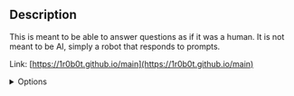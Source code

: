 <!-- # Robot -->
## Description
This is meant to be able to answer questions as if it was a human. It is not meant to be AI, simply a robot that responds to prompts.

Link: [https://1r0b0t.github.io/main](https://1r0b0t.github.io/main)

<details>
<summary>Options</summary>

- 1r0b0t
* 1r0b0T
- 1r0B0t
* 1r0B0T
- 1R0b0t
- 1R0b0T
- 1R0B0t
* 1R0B0T

</details>

